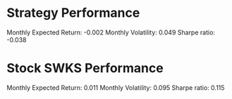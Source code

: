 # Strategy Performance
Monthly Expected Return: -0.002
Monthly Volatility: 0.049
Sharpe ratio: -0.038
# Stock SWKS Performance
Monthly Expected Return: 0.011
Monthly Volatility: 0.095
Sharpe ratio: 0.115

